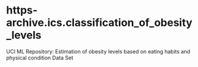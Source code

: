 # https-archive.ics.classification_of_obesity_levels
UCI ML Repository: Estimation of obesity levels based on eating habits and physical condition Data Set
